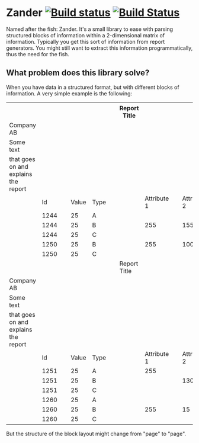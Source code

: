 # Zander [![Build status](https://ci.appveyor.com/api/projects/status/u3nlfqfahv8w0tjw/branch/master?svg=true)](https://ci.appveyor.com/project/wallymathieu/zander/branch/master) [![Build Status](https://travis-ci.org/wallymathieu/Zander.svg?branch=master)](https://travis-ci.org/wallymathieu/Zander)

Named after the fish: Zander. It's a small library to ease with parsing structured blocks of information 
within a 2-dimensional matrix of information. Typically you get this sort of information from report generators.
You might still want to extract this information programmatically, thus the need for the fish.

## What problem does this library solve?

When you have data in a structured format, but with different blocks of information. A very simple example is the following:

<table >
<tbody><tr class="report-row"><th></th><th>&nbsp;</th><th>&nbsp;</th><th>&nbsp;</th><th>&nbsp;</th><th>&nbsp;</th><th>Report Title</th><th>&nbsp;</th><th>&nbsp;</th><th>&nbsp;</th><th>16/09/15 16:17</th><th>Page: 1</th></tr>
<tr><td>Company AB</td><td>&nbsp;</td><td>&nbsp;</td><td>&nbsp;</td><td>&nbsp;</td><td>&nbsp;</td><td>&nbsp;</td><td>&nbsp;</td><td>&nbsp;</td><td>&nbsp;</td><td>&nbsp;</td><td>&nbsp;</td></tr>
<tr><td>Some text</td><td>&nbsp;</td><td>&nbsp;</td><td>&nbsp;</td><td>&nbsp;</td><td>&nbsp;</td><td>&nbsp;</td><td>&nbsp;</td><td>&nbsp;</td><td>&nbsp;</td><td>&nbsp;</td><td>&nbsp;</td></tr>
<tr><td>that goes on and explains the report</td><td>&nbsp;</td><td>&nbsp;</td><td>&nbsp;</td><td>&nbsp;</td><td>&nbsp;</td><td>&nbsp;</td><td>&nbsp;</td><td>&nbsp;</td><td>&nbsp;</td><td>&nbsp;</td><td>&nbsp;</td></tr>
<tr><td>&nbsp;</td><td>Id</td><td>&nbsp;</td><td>Value</td><td>Type</td><td>&nbsp;</td><td>&nbsp;</td><td>Attribute 1</td><td>&nbsp;</td><td>Attribute 2</td><td>&nbsp;</td><td>&nbsp;</td></tr>
<tr><td>&nbsp;</td><td>1244</td><td>&nbsp;</td><td>25</td><td>A</td><td>&nbsp;</td><td>&nbsp;</td><td>&nbsp;</td><td>&nbsp;</td><td>&nbsp;</td><td>&nbsp;</td><td>&nbsp;</td></tr>
<tr><td>&nbsp;</td><td>1244</td><td>&nbsp;</td><td>25</td><td>B</td><td>&nbsp;</td><td>&nbsp;</td><td>255</td><td>&nbsp;</td><td>155</td><td>&nbsp;</td><td>&nbsp;</td></tr>
<tr><td>&nbsp;</td><td>1244</td><td>&nbsp;</td><td>25</td><td>C</td><td>&nbsp;</td><td>&nbsp;</td><td>&nbsp;</td><td>&nbsp;</td><td>&nbsp;</td><td>&nbsp;</td><td>&nbsp;</td></tr>
<tr><td>&nbsp;</td><td>1250</td><td>&nbsp;</td><td>25</td><td>B</td><td>&nbsp;</td><td>&nbsp;</td><td>255</td><td>&nbsp;</td><td>100</td><td>&nbsp;</td><td>&nbsp;</td></tr>
<tr><td>&nbsp;</td><td>1250</td><td>&nbsp;</td><td>25</td><td>C</td><td>&nbsp;</td><td>&nbsp;</td><td>&nbsp;</td><td>&nbsp;</td><td>&nbsp;</td><td>&nbsp;</td><td>&nbsp;</td></tr>
<tr class="report-row"><td>&nbsp;</td><td>&nbsp;</td><td>&nbsp;</td><td>&nbsp;</td><td>&nbsp;</td><td>&nbsp;</td><td>Report Title</td><td>&nbsp;</td><td>&nbsp;</td><td>&nbsp;</td><td>16/09/15 16:17</td><td>Page: 2</td></tr>
<tr><td>Company AB</td><td>&nbsp;</td><td>&nbsp;</td><td>&nbsp;</td><td>&nbsp;</td><td>&nbsp;</td><td>&nbsp;</td><td>&nbsp;</td><td>&nbsp;</td><td>&nbsp;</td><td>&nbsp;</td><td>&nbsp;</td></tr>
<tr><td>Some text</td><td>&nbsp;</td><td>&nbsp;</td><td>&nbsp;</td><td>&nbsp;</td><td>&nbsp;</td><td>&nbsp;</td><td>&nbsp;</td><td>&nbsp;</td><td>&nbsp;</td><td>&nbsp;</td><td>&nbsp;</td></tr>
<tr><td>that goes on and explains the report</td><td>&nbsp;</td><td>&nbsp;</td><td>&nbsp;</td><td>&nbsp;</td><td>&nbsp;</td><td>&nbsp;</td><td>&nbsp;</td><td>&nbsp;</td><td>&nbsp;</td><td>&nbsp;</td><td>&nbsp;</td></tr>
<tr><td>&nbsp;</td><td>Id</td><td>&nbsp;</td><td>Value</td><td>Type</td><td>&nbsp;</td><td>&nbsp;</td><td>Attribute 1</td><td>&nbsp;</td><td>Attribute 2</td><td>&nbsp;</td><td>&nbsp;</td></tr>
<tr><td>&nbsp;</td><td>1251</td><td>&nbsp;</td><td>25</td><td>A</td><td>&nbsp;</td><td>&nbsp;</td><td>255</td><td>&nbsp;</td><td>&nbsp;</td><td>&nbsp;</td><td>&nbsp;</td></tr>
<tr><td>&nbsp;</td><td>1251</td><td>&nbsp;</td><td>25</td><td>B</td><td>&nbsp;</td><td>&nbsp;</td><td>&nbsp;</td><td>&nbsp;</td><td>130</td><td>&nbsp;</td><td>&nbsp;</td></tr>
<tr><td>&nbsp;</td><td>1251</td><td>&nbsp;</td><td>25</td><td>C</td><td>&nbsp;</td><td>&nbsp;</td><td>&nbsp;</td><td>&nbsp;</td><td>&nbsp;</td><td>&nbsp;</td><td>&nbsp;</td></tr>
<tr><td>&nbsp;</td><td>1260</td><td>&nbsp;</td><td>25</td><td>A</td><td>&nbsp;</td><td>&nbsp;</td><td>&nbsp;</td><td>&nbsp;</td><td>&nbsp;</td><td>&nbsp;</td><td>&nbsp;</td></tr>
<tr><td>&nbsp;</td><td>1260</td><td>&nbsp;</td><td>25</td><td>B</td><td>&nbsp;</td><td>&nbsp;</td><td>255</td><td>&nbsp;</td><td>15</td><td>&nbsp;</td><td>&nbsp;</td></tr>
<tr><td>&nbsp;</td><td>1260</td><td>&nbsp;</td><td>25</td><td>C</td><td>&nbsp;</td><td>&nbsp;</td><td>&nbsp;</td><td>&nbsp;</td><td>&nbsp;</td><td>&nbsp;</td><td></td></tr>
</tbody></table>

But the structure of the block layout might change from "page" to "page".

